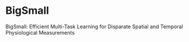# BigSmall
BigSmall: Efficient Multi-Task Learning for Disparate Spatial and Temporal Physiological Measurements
